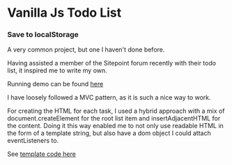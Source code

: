 # Vanilla Js Todo List
### Save to localStorage

A very common project, but one I haven't done before.

Having assisted a member of the Sitepoint forum recently with their todo list, it inspired me to write my own.

Running demo can be found [here](https://codepen.io/rpg2019/pen/abGYxxY/04d3d81eae1497c853f984ce1f952749)

I have loosely followed a MVC pattern, as it is such a nice way to work.

For creating the HTML for each task, I used a hybrid approach with a mix of document.createElement for the root list item and insertAdjacentHTML for the content. Doing it this way enabled me to not only use readable HTML in the form of a template string, but also have a dom object I could attach eventListeners to.

See [template code here](https://github.com/russgooday/Project_Todo-List/blob/main/public/js/views/task-template.js)
